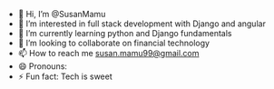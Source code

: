 - 👋 Hi, I’m @SusanMamu
- 👀 I’m interested in full stack development with Django and angular
- 🌱 I’m currently learning python and Django fundamentals 
- 💞️ I’m looking to collaborate on financial technology
- 📫 How to reach me susan.mamu99@gmail.com 
- 😄 Pronouns: 
- ⚡ Fun fact: Tech is sweet

<!---
SusanMamu/SusanMamu is a ✨ special ✨ repository because its `README.md` (this file) appears on your GitHub profile.
You can click the Preview link to take a look at your changes.
--->
